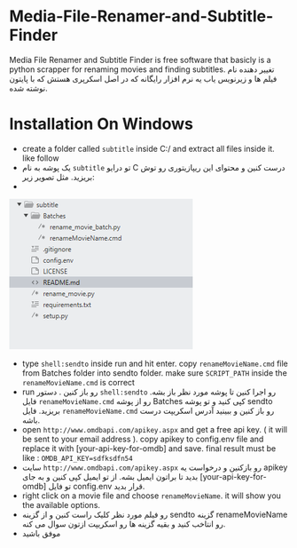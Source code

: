# Media-File-Renamer-and-Subtitle-Finder
Media File Renamer and Subtitle Finder is free software that basicly is a python scrapper for renaming movies and finding subtitles.
تغییر دهنده نام فیلم ها و زیرنویس یاب یه نرم افزار رایگانه که در اصل اسکرپری هستش که با پایتون نوشته شده.

# Installation On Windows
- create a folder called `subtitle` inside C:/ and extract all files inside it. like follow
- یک پوشه به نام `subtitle` تو درایو C درست کنین و محتوای این ریپازیتوری رو توش بریزید. مثل تصویر زیر:
- 
![Folder Structure](/Images/1.PNG)

- type `shell:sendto` inside run and hit enter. copy `renameMovieName.cmd` file from Batches folder into sendto folder. make sure `SCRIPT_PATH` inside the `renameMovieName.cmd` is correct
- run رو باز کنین . دستور `shell:sendto` رو اجرا کنین تا پوشه مورد نظر باز بشه. فایل  `renameMovieName.cmd` رو از پوشه Batches کپی کنید و تو پوشه sendto بریزید. فایل  `renameMovieName.cmd` رو باز کنین و ببینید آدرس اسکریپت درست باشه.
- open `http://www.omdbapi.com/apikey.aspx` and get a free api key. ( it will be sent to your email address ). copy apikey to config.env file and replace it with [your-api-key-for-omdb] and save. final result must be like :
`OMDB_API_KEY=sdfksdfn54`
- سایت `http://www.omdbapi.com/apikey.aspx` رو بازکنین و درخواست یه apikey بدید تا براتون ایمیل بشه. از تو ایمیل کپی کنین و به جای [your-api-key-for-omdb] تو فایل config.env قرار بدید.  
- right click on a movie file and choose `renameMovieName`. it will show you the available options.
- رو فیلم مورد نظر کلیک راست کنین و از گزینه sendto  گزینه renameMovieName رو انتاخب کنید و بقیه گزینه ها رو اسکریپت ازتون سوال می کنه.
- موفق باشید
